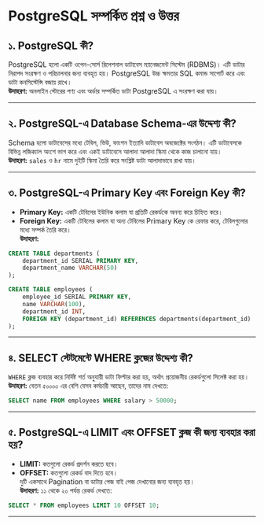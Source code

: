
# PostgreSQL সম্পর্কিত প্রশ্ন ও উত্তর 

## ১. PostgreSQL কী?
PostgreSQL হলো একটি ওপেন-সোর্স রিলেশনাল ডাটাবেস ম্যানেজমেন্ট সিস্টেম (RDBMS)। এটি ডাটার নিরাপদ সংরক্ষণ ও পরিচালনার জন্য ব্যবহৃত হয়। PostgreSQL উচ্চ ক্ষমতার SQL কমান্ড সাপোর্ট করে এবং ডাটা কনসিস্টেন্সি বজায় রাখে।  
**উদাহরণ:** অনলাইন স্টোরের পণ্য এবং অর্ডার সম্পর্কিত ডাটা PostgreSQL এ সংরক্ষণ করা যায়।

---

## ২. PostgreSQL-এ Database Schema-এর উদ্দেশ্য কী?
Schema হলো ডাটাবেসের মধ্যে টেবিল, ভিউ, ফাংশন ইত্যাদি ডাটাবেস অবজেক্টের সংগঠন। এটি ডাটাবেসকে বিভিন্ন লজিক্যাল অংশে ভাগ করে এবং একই ডাটাবেসে আলাদা আলাদা স্কিমা থেকে কাজ চালানো যায়।  
**উদাহরণ:** `sales` ও `hr` নামে দুইটি স্কিমা তৈরি করে সংশ্লিষ্ট ডাটা আলাদাভাবে রাখা যায়।

---

## ৩. PostgreSQL-এ Primary Key এবং Foreign Key কী?
- **Primary Key:** একটি টেবিলের ইউনিক কলাম যা প্রতিটি রেকর্ডকে অনন্য করে চিহ্নিত করে।  
- **Foreign Key:** একটি টেবিলের কলাম যা অন্য টেবিলের Primary Key কে রেফার করে, টেবিলগুলোর মধ্যে সম্পর্ক তৈরি করে।  
**উদাহরণ:**

```sql
CREATE TABLE departments (
    department_id SERIAL PRIMARY KEY,
    department_name VARCHAR(50)
);

CREATE TABLE employees (
    employee_id SERIAL PRIMARY KEY,
    name VARCHAR(100),
    department_id INT,
    FOREIGN KEY (department_id) REFERENCES departments(department_id)
);
```

---

## ৪. SELECT স্টেটমেন্টে WHERE ক্লজের উদ্দেশ্য কী?
`WHERE` ক্লজ ব্যবহার করে নির্দিষ্ট শর্ত অনুযায়ী ডাটা ফিল্টার করা হয়, অর্থাৎ প্রয়োজনীয় রেকর্ডগুলো সিলেক্ট করা হয়।  
**উদাহরণ:** বেতন ৫০০০০ এর বেশি যেসব কর্মচারী আছেন, তাদের নাম দেখতে:

```sql
SELECT name FROM employees WHERE salary > 50000;
```

---

## ৫. PostgreSQL-এ LIMIT এবং OFFSET ক্লজ কী জন্য ব্যবহার করা হয়?
- **LIMIT:** কতগুলো রেকর্ড প্রদর্শন করতে হবে।  
- **OFFSET:** কতগুলো রেকর্ড বাদ দিতে হবে।  
দুটি একসাথে Pagination বা ডাটার পেজ বাই পেজ দেখানোর জন্য ব্যবহৃত হয়।  
**উদাহরণ:** ১১ থেকে ২০ পর্যন্ত রেকর্ড দেখতে:

```sql
SELECT * FROM employees LIMIT 10 OFFSET 10;
```

---

